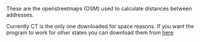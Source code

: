 These are the openstreetmaps (OSM) used to calculate distances between addresses.

Currently CT is the only one downloaded for space reasons.
If you want the program to work for other states you can download them from [here](https://download.geofabrik.de/north-america.html)
